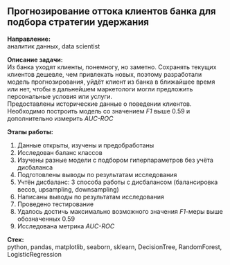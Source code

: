 ## Прогнозирование оттока клиентов банка для подбора стратегии удержания

**Направление:**   
аналитик данных, data scientist

**Описание задачи:**  
Из банка уходят клиенты, понемногу, но заметно. Сохранять текущих клиентов дешевле, чем привлекать новых, поэтому разработали модель прогнозирования, уйдёт клиент из банка в ближайшее время или нет, чтобы в дальнейшем маркетологи могли предложить персональные условия или услуги.   
Предоставлены исторические данные о поведении клиентов. 
Необходимо построить модель со значением *F1* выше 0.59 и дополнительно измерить *AUC-ROC*    

**Этапы работы:**
1. Данные открыты, изучены и предобработаны
2. Исследован баланс классов
3. Изучены разные модели с подбором гиперпараметров без учёта дисбаланса
4. Подготовлены выводы по результатам исследования
5. Учтён дисбаланс:  3 способа работы с дисбалансом (балансировка весов, upsampling, downsampling)
6. Написаны выводы по результатам исследования
7. Проведено тестирование
8. Удалось достичь максимально возможного значения *F1*-меры выше обозначенных 0.59
9. Исследована метрика *AUC-ROC*

**Стек:**  
python, pandas, matplotlib, seaborn, sklearn, DecisionTree, RandomForest, LogisticRegression
